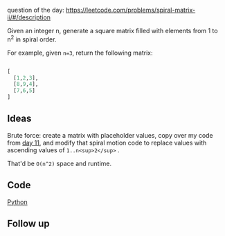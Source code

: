 question of the day: https://leetcode.com/problems/spiral-matrix-ii/#/description

Given an integer n, generate a square matrix filled with elements
from 1 to n<sup>2</sup> in spiral order.

For example, given `n=3`, return the following matrix:

```python

[
  [1,2,3],
  [8,9,4],
  [7,6,5]
]
```

## Ideas

Brute force: create a matrix with placeholder values, copy over my
code from [day 11](../day11/spiralMatrix.py), and modify that spiral
motion code to replace values with ascending values of `1..n<sup>2</sup>`
.

That'd be `O(n^2)` space and runtime.

## Code
[Python](./spiralMatrix2.py)

## Follow up